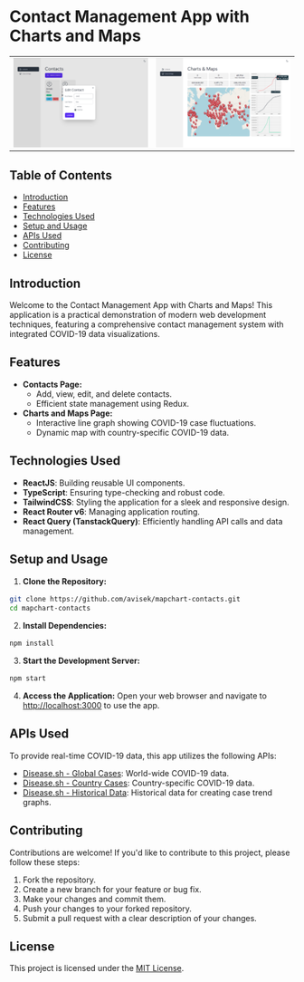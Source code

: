 # Contact Management App with Charts and Maps

<table>
  <tr>
    <td style="border: 0px;">
      <img src="./screenshots/1.png" />
    </td>
    <td style="border: 0px;">
      <img src="./screenshots/2.png" />
    </td>
  </tr>
</table>

## Table of Contents

- [Introduction](#introduction)
- [Features](#features)
- [Technologies Used](#technologies-used)
- [Setup and Usage](#setup-and-usage)
- [APIs Used](#apis-used)
- [Contributing](#contributing)
- [License](#license)

## Introduction

Welcome to the Contact Management App with Charts and Maps! This application is a practical demonstration of modern web development techniques, featuring a comprehensive contact management system with integrated COVID-19 data visualizations.

## Features

- **Contacts Page:**
  - Add, view, edit, and delete contacts.
  - Efficient state management using Redux.
- **Charts and Maps Page:**
  - Interactive line graph showing COVID-19 case fluctuations.
  - Dynamic map with country-specific COVID-19 data.
  
## Technologies Used

- **ReactJS**: Building reusable UI components.
- **TypeScript**: Ensuring type-checking and robust code.
- **TailwindCSS**: Styling the application for a sleek and responsive design.
- **React Router v6**: Managing application routing.
- **React Query (TanstackQuery)**: Efficiently handling API calls and data management.

## Setup and Usage

1. **Clone the Repository:**

```bash
git clone https://github.com/avisek/mapchart-contacts.git
cd mapchart-contacts
```

2. **Install Dependencies:**

```bash
npm install
```

3. **Start the Development Server:**

```bash
npm start
```

4. **Access the Application:**
Open your web browser and navigate to [http://localhost:3000](http://localhost:3000) to use the app.

## APIs Used

To provide real-time COVID-19 data, this app utilizes the following APIs:

- [Disease.sh - Global Cases](https://disease.sh/v3/covid-19/all): World-wide COVID-19 data.
- [Disease.sh - Country Cases](https://disease.sh/v3/covid-19/countries): Country-specific COVID-19 data.
- [Disease.sh - Historical Data](https://disease.sh/v3/covid-19/historical/all?lastdays=all): Historical data for creating case trend graphs.

## Contributing

Contributions are welcome! If you'd like to contribute to this project, please follow these steps:

1. Fork the repository.
2. Create a new branch for your feature or bug fix.
3. Make your changes and commit them.
4. Push your changes to your forked repository.
5. Submit a pull request with a clear description of your changes.

## License

This project is licensed under the [MIT License](LICENSE).
